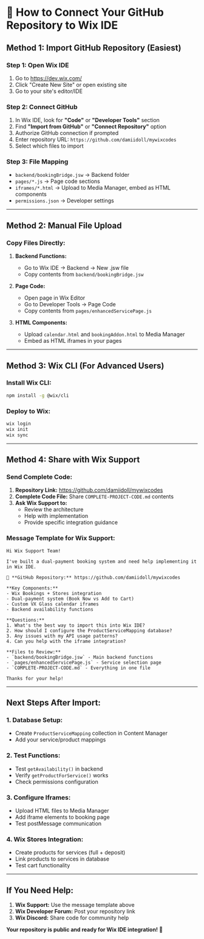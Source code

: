 # 🔗 How to Connect Your GitHub Repository to Wix IDE

## **Method 1: Import GitHub Repository (Easiest)**

### **Step 1: Open Wix IDE**
1. Go to https://dev.wix.com/
2. Click "Create New Site" or open existing site
3. Go to your site's editor/IDE

### **Step 2: Connect GitHub**
1. In Wix IDE, look for **"Code"** or **"Developer Tools"** section
2. Find **"Import from GitHub"** or **"Connect Repository"** option
3. Authorize GitHub connection if prompted
4. Enter repository URL: `https://github.com/damiidoll/mywixcodes`
5. Select which files to import

### **Step 3: File Mapping**
- `backend/bookingBridge.jsw` → Backend folder
- `pages/*.js` → Page code sections  
- `iframes/*.html` → Upload to Media Manager, embed as HTML components
- `permissions.json` → Developer settings

---

## **Method 2: Manual File Upload**

### **Copy Files Directly:**
1. **Backend Functions:**
   - Go to Wix IDE → Backend → New .jsw file
   - Copy contents from `backend/bookingBridge.jsw`

2. **Page Code:**
   - Open page in Wix Editor
   - Go to Developer Tools → Page Code
   - Copy contents from `pages/enhancedServicePage.js`

3. **HTML Components:**
   - Upload `calendar.html` and `bookingAddon.html` to Media Manager
   - Embed as HTML iframes in your pages

---

## **Method 3: Wix CLI (For Advanced Users)**

### **Install Wix CLI:**
```bash
npm install -g @wix/cli
```

### **Deploy to Wix:**
```bash
wix login
wix init
wix sync
```

---

## **Method 4: Share with Wix Support**

### **Send Complete Code:**
1. **Repository Link:** https://github.com/damiidoll/mywixcodes
2. **Complete Code File:** Share `COMPLETE-PROJECT-CODE.md` contents
3. **Ask Wix Support to:**
   - Review the architecture
   - Help with implementation
   - Provide specific integration guidance

### **Message Template for Wix Support:**
```
Hi Wix Support Team!

I've built a dual-payment booking system and need help implementing it in Wix IDE.

🔗 **GitHub Repository:** https://github.com/damiidoll/mywixcodes

**Key Components:**
- Wix Bookings + Stores integration
- Dual-payment system (Book Now vs Add to Cart)
- Custom VX Glass calendar iframes
- Backend availability functions

**Questions:**
1. What's the best way to import this into Wix IDE?
2. How should I configure the ProductServiceMapping database?
3. Any issues with my API usage patterns?
4. Can you help with the iframe integration?

**Files to Review:**
- `backend/bookingBridge.jsw` - Main backend functions
- `pages/enhancedServicePage.js` - Service selection page
- `COMPLETE-PROJECT-CODE.md` - Everything in one file

Thanks for your help!
```

---

## **Next Steps After Import:**

### **1. Database Setup:**
- Create `ProductServiceMapping` collection in Content Manager
- Add your service/product mappings

### **2. Test Functions:**
- Test `getAvailability()` in backend
- Verify `getProductForService()` works
- Check permissions configuration

### **3. Configure Iframes:**
- Upload HTML files to Media Manager
- Add iframe elements to booking page
- Test postMessage communication

### **4. Wix Stores Integration:**
- Create products for services (full + deposit)
- Link products to services in database
- Test cart functionality

---

## **If You Need Help:**
1. **Wix Support:** Use the message template above
2. **Wix Developer Forum:** Post your repository link
3. **Wix Discord:** Share code for community help

**Your repository is public and ready for Wix IDE integration!** 🚀